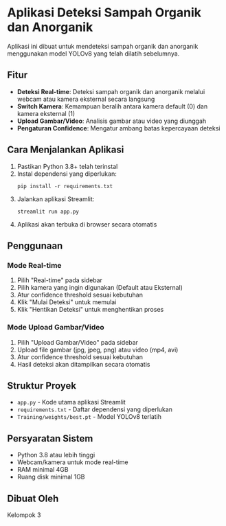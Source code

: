 # Aplikasi Deteksi Sampah Organik dan Anorganik

Aplikasi ini dibuat untuk mendeteksi sampah organik dan anorganik menggunakan model YOLOv8 yang telah dilatih sebelumnya.

## Fitur

- **Deteksi Real-time**: Deteksi sampah organik dan anorganik melalui webcam atau kamera eksternal secara langsung
- **Switch Kamera**: Kemampuan beralih antara kamera default (0) dan kamera eksternal (1)
- **Upload Gambar/Video**: Analisis gambar atau video yang diunggah
- **Pengaturan Confidence**: Mengatur ambang batas kepercayaan deteksi

## Cara Menjalankan Aplikasi

1. Pastikan Python 3.8+ telah terinstal
2. Instal dependensi yang diperlukan:
   ```
   pip install -r requirements.txt
   ```
3. Jalankan aplikasi Streamlit:
   ```
   streamlit run app.py
   ```
4. Aplikasi akan terbuka di browser secara otomatis

## Penggunaan

### Mode Real-time

1. Pilih "Real-time" pada sidebar
2. Pilih kamera yang ingin digunakan (Default atau Eksternal)
3. Atur confidence threshold sesuai kebutuhan
4. Klik "Mulai Deteksi" untuk memulai
5. Klik "Hentikan Deteksi" untuk menghentikan proses

### Mode Upload Gambar/Video

1. Pilih "Upload Gambar/Video" pada sidebar
2. Upload file gambar (jpg, jpeg, png) atau video (mp4, avi)
3. Atur confidence threshold sesuai kebutuhan
4. Hasil deteksi akan ditampilkan secara otomatis

## Struktur Proyek

- `app.py` - Kode utama aplikasi Streamlit
- `requirements.txt` - Daftar dependensi yang diperlukan
- `Training/weights/best.pt` - Model YOLOv8 terlatih

## Persyaratan Sistem

- Python 3.8 atau lebih tinggi
- Webcam/kamera untuk mode real-time
- RAM minimal 4GB
- Ruang disk minimal 1GB

## Dibuat Oleh

Kelompok 3 